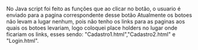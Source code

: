 No Java script foi feito as funções que ao clicar no botão, o usuario é enviado para a pagina correspondente desse botão
Atualmente os botoes não levam a lugar nenhum, pois não tenho os links para as paginas aos quais os botoes levariam, logo coloquei place holders no lugar onde ficariam os links, esses sendo: "Cadastro1.html","Cadastro2.html" e "Login.html".
